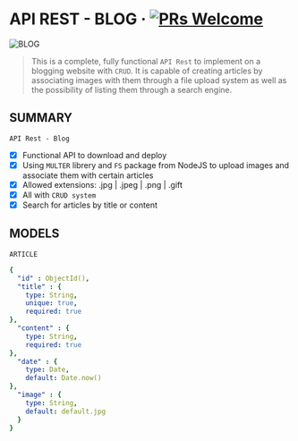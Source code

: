 # API REST - BLOG &middot; [![PRs Welcome](https://img.shields.io/badge/PRs-welcome-brightgreen.svg?style=flat-square)](http://makeapullrequest.com)

![BLOG](https://github.com/abelpriem/API-Rest-Blog/assets/133054841/d466f05e-90ba-4d0c-b41a-cf0d83ebded8)

> This is a complete, fully functional `API Rest` to implement on a blogging website with `CRUD`. It is capable of creating articles by associating images with them through a file upload system as well as the possibility of listing them through a search engine.

## SUMMARY

`API Rest - Blog`
- [x] Functional API to download and deploy
- [x] Using `MULTER` librery and `FS` package from NodeJS to upload images and associate them with certain articles
- [x] Allowed extensions: .jpg | .jpeg | .png | .gift
- [x] All with `CRUD system`
- [x] Search for articles by title or content

## MODELS

`ARTICLE`

```yaml
{
  "id" : ObjectId(),
  "title" : {
    type: String,
    unique: true,
    required: true
},
  "content" : {
    type: String,
    required: true
},
  "date" : {
    type: Date,
    default: Date.now()
},
  "image" : {
    type: String,
    default: default.jpg
  }
}

